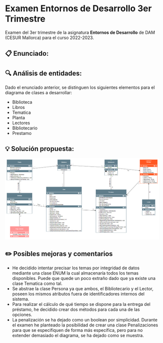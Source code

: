 # Examen Entornos de Desarrollo 3er Trimestre

Examen del 3er trimestre de la asignatura **Entornos de Desarrollo** de DAM (CESUR Mallorca) para el curso 2022-2023.

## :clipboard: Enunciado:

## :mag: Análisis de entidades:

Dado el enunciado anterior, se distinguen los siguientes elementos para el diagrama de clases a desarrollar:

- Biblioteca
- Libros
- Tematica
- Planta
- Lectores
- Bibliotecario
- Prestamo

## :bulb: Solución propuesta:

![Captura de Pantalla del diagrama](diagram-screenshot.png "Captura de Pantalla del diagrama")

## :pencil2: Posibles mejoras y comentarios
- He decidido intentar precisar los temas por integridad de datos mediante una clase ENUM la cual almacenaría todos los temas disponibles. Puede que quede un poco extraño dado que ya existe una clase Tematica como tal.
- Se abstrae la clase Persona ya que ambos, el Bibliotecario y el Lector, poseen los mismos atributos fuera de identificadores internos del sistema.
- Para realizar el cálculo de qué tiempo se dispone para la entrega del préstamo, he decidido crear dos métodos para cada una de las opciones.
- La penalización se ha dejado como un boolean por simplicidad. Durante el examen he planteado la posibilidad de crear una clase Penalizaciones para que se especifiquen de forma más específica, pero para no extender demasiado el diagrama, se ha dejado como se muestra.
